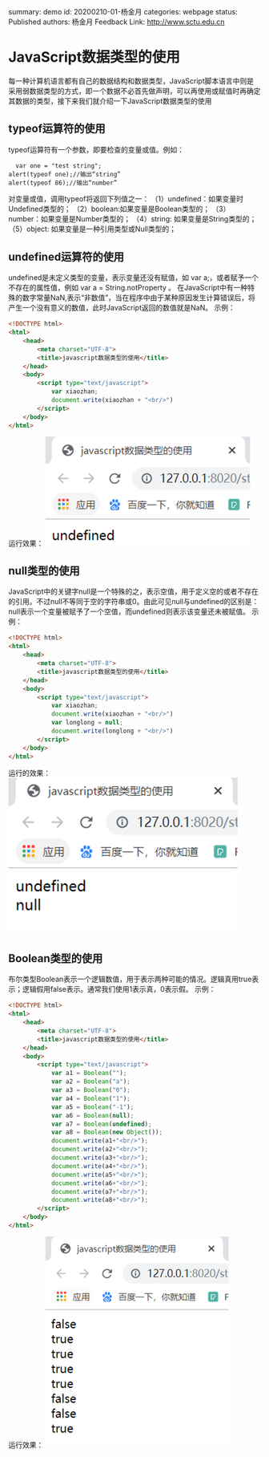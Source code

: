 summary: demo
id: 20200210-01-杨金月
categories: webpage
status: Published 
authors: 杨金月
Feedback Link: http://www.sctu.edu.cn

# JavaScript数据类型的使用

每一种计算机语言都有自己的数据结构和数据类型，JavaScript脚本语言中则是采用弱数据类型的方式，即一个数据不必首先做声明，可以再使用或赋值时再确定其数据的类型，接下来我们就介绍一下JavaScript数据类型的使用
## typeof运算符的使用
  typeof运算符有一个参数，即要检查的变量或值。例如：

```html
  var one = "test string";
alert(typeof one);//输出“string”
alert(typeof 86);//输出“number”

```

对变量或值，调用typeof将返回下列值之一：
（1）undefined：如果变量时Undefined类型的；
（2）boolean:如果变量是Boolean类型的；
（3）number：如果变量是Number类型的；
（4）string: 如果变量是String类型的；
（5）object: 如果变量是一种引用类型或Null类型的；

## undefined运算符的使用
undefined是未定义类型的变量，表示变量还没有赋值，如 var a;，或者赋予一个不存在的属性值，例如 var a = String.notProperty 。
在JavaScript中有一种特殊的数字常量NaN,表示“非数值”，当在程序中由于某种原因发生计算错误后，将产生一个没有意义的数值，此时JavaScript返回的数值就是NaN。
示例：
```html
<!DOCTYPE html>
<html>
	<head>
		<meta charset="UTF-8">
		<title>javascript数据类型的使用</title>
	</head>
	<body>
		<script type="text/javascript">
			var xiaozhan;
			document.write(xiaozhan + "<br/>")
		</script>
	</body>
</html>

```
运行效果：
![](assets/20200210-01-杨金月-1.png)
## null类型的使用
JavaScript中的关键字null是一个特殊的之，表示空值，用于定义空的或者不存在的引用。不过null不等同于空的字符串或0。由此可见null与undefined的区别是：null表示一个变量被赋予了一个空值，而undefined则表示该变量还未被赋值。
示例：
````html
<!DOCTYPE html>
<html>
	<head>
		<meta charset="UTF-8">
		<title>javascript数据类型的使用</title>
	</head>
	<body>
		<script type="text/javascript">
			var xiaozhan;
			document.write(xiaozhan + "<br/>")
			var longlong = null;
			document.write(longlong + "<br/>")
		</script>
	</body>
</html>
````

运行的效果：
![](assets/20200210-01-杨金月-2.png)

## Boolean类型的使用
布尔类型Boolean表示一个逻辑数值，用于表示两种可能的情况。逻辑真用true表示；逻辑假用false表示。通常我们使用1表示真，0表示假。
示例：
```html
<!DOCTYPE html>
<html>
	<head>
		<meta charset="UTF-8">
		<title>javascript数据类型的使用</title>
	</head>
	<body>
		<script type="text/javascript">
			var a1 = Boolean("");
			var a2 = Boolean("a");
			var a3 = Boolean("0");
			var a4 = Boolean("1");
			var a5 = Boolean("-1");
			var a6 = Boolean(null);
			var a7 = Boolean(undefined);
			var a8 = Boolean(new Object());
			document.write(a1+"<br/>");
			document.write(a2+"<br/>");
			document.write(a3+"<br/>");
			document.write(a4+"<br/>");
			document.write(a5+"<br/>");
			document.write(a6+"<br/>");
			document.write(a7+"<br/>");
			document.write(a8+"<br/>");
		</script>
	</body>
</html>

```
运行效果：
![](assets/20200210-01-杨金月-3.png)
